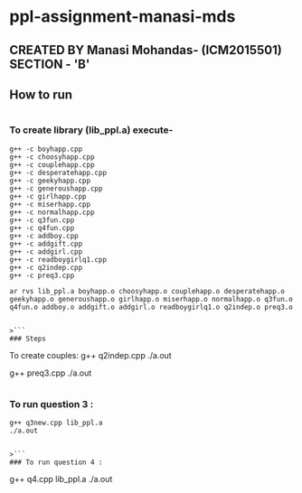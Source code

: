 # ppl-assignment-manasi-mds
## CREATED BY Manasi Mohandas- (ICM2015501) SECTION - 'B'

## How to run


>```
### To create library (lib_ppl.a) execute-
```
g++ -c boyhapp.cpp
g++ -c choosyhapp.cpp
g++ -c couplehapp.cpp
g++ -c desperatehapp.cpp
g++ -c geekyhapp.cpp
g++ -c generoushapp.cpp
g++ -c girlhapp.cpp
g++ -c miserhapp.cpp
g++ -c normalhapp.cpp
g++ -c q3fun.cpp
g++ -c q4fun.cpp
g++ -c addboy.cpp
g++ -c addgift.cpp
g++ -c addgirl.cpp
g++ -c readboygirlq1.cpp
g++ -c q2indep.cpp
g++ -c preq3.cpp

ar rvs lib_ppl.a boyhapp.o choosyhapp.o couplehapp.o desperatehapp.o geekyhapp.o generoushapp.o girlhapp.o miserhapp.o normalhapp.o q3fun.o q4fun.o addboy.o addgift.o addgirl.o readboygirlq1.o q2indep.o preq3.o


>```
### Steps
```
To create couples:
g++ q2indep.cpp
./a.out

g++ preq3.cpp
./a.out


>```
### To run question 3 :
```
g++ q3new.cpp lib_ppl.a
./a.out


>```
### To run question 4 :
```
g++ q4.cpp lib_ppl.a
./a.out

